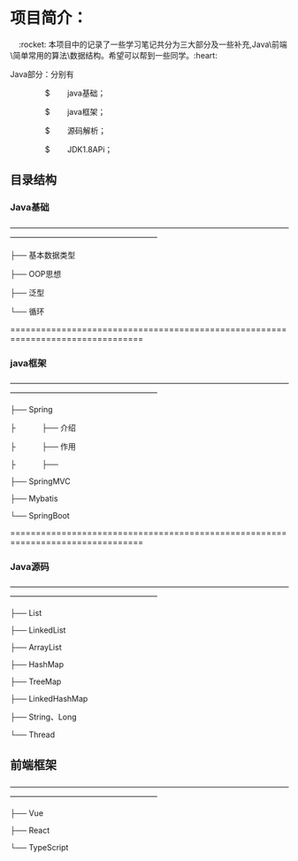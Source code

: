 # 项目简介：
<p>&nbsp;&nbsp;&nbsp;&nbsp;:rocket: 本项目中的记录了一些学习笔记共分为三大部分及一些补充,Java\前端\简单常用的算法\数据结构。希望可以帮到一些同学。:heart:
</p>
<p>
Java部分：分别有
</p>
<p>&nbsp;&nbsp;&nbsp;&nbsp;&nbsp;&nbsp;&nbsp;&nbsp;&nbsp;&nbsp;&nbsp;&nbsp;&nbsp;&nbsp;&nbsp;&nbsp;$&nbsp;&nbsp;&nbsp;&nbsp;&nbsp;&nbsp;&nbsp;&nbsp;java基础；</p>
<p>&nbsp;&nbsp;&nbsp;&nbsp;&nbsp;&nbsp;&nbsp;&nbsp;&nbsp;&nbsp;&nbsp;&nbsp;&nbsp;&nbsp;&nbsp;&nbsp;$&nbsp;&nbsp;&nbsp;&nbsp;&nbsp;&nbsp;&nbsp;&nbsp;java框架；</p>
<p>&nbsp;&nbsp;&nbsp;&nbsp;&nbsp;&nbsp;&nbsp;&nbsp;&nbsp;&nbsp;&nbsp;&nbsp;&nbsp;&nbsp;&nbsp;&nbsp;$&nbsp;&nbsp;&nbsp;&nbsp;&nbsp;&nbsp;&nbsp;&nbsp;源码解析；</p>
<p>&nbsp;&nbsp;&nbsp;&nbsp;&nbsp;&nbsp;&nbsp;&nbsp;&nbsp;&nbsp;&nbsp;&nbsp;&nbsp;&nbsp;&nbsp;&nbsp;$&nbsp;&nbsp;&nbsp;&nbsp;&nbsp;&nbsp;&nbsp;&nbsp;JDK1.8APi；</p>

## 目录结构

### Java基础
<p>———————————————————————————————————————————————————————</p>
<p>├── 基本数据类型</p>
<p>├── OOP思想</p>
<p>├── 泛型</p>
<p>└── 循环</p>
<p>================================================================================</p>

### java框架
<p>———————————————————————————————————————————————————————</p>
<p>├── Spring</p>
<p>├&nbsp;&nbsp;&nbsp;&nbsp;&nbsp;&nbsp;&nbsp;&nbsp;&nbsp;&nbsp;&nbsp;&nbsp;├── 介绍</p>
<p>├&nbsp;&nbsp;&nbsp;&nbsp;&nbsp;&nbsp;&nbsp;&nbsp;&nbsp;&nbsp;&nbsp;&nbsp;├── 作用</p>
<p>├&nbsp;&nbsp;&nbsp;&nbsp;&nbsp;&nbsp;&nbsp;&nbsp;&nbsp;&nbsp;&nbsp;&nbsp;├── </p>
<p>├── SpringMVC</p>
<p>├── Mybatis</p>
<p>└── SpringBoot</p>
<p>================================================================================</p>

### Java源码
<p>———————————————————————————————————————————————————————</p>
<p>├── List</p>
<p>├── LinkedList</p>
<p>├── ArrayList</p>
<p>├── HashMap</p>
<p>├── TreeMap</p>
<p>├── LinkedHashMap</p>
<p>├── String、Long</p>
<p>└── Thread</p>

## 前端框架
<p>———————————————————————————————————————————————————————</p>
<p>├── Vue</p>
<p>├── React</p>
<p>└── TypeScript</p>